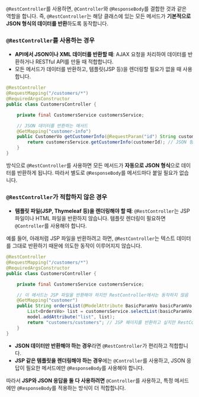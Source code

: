 

`@RestController`를 사용하면, `@Controller`와 `@ResponseBody`를 결합한 것과 같은 역할을 합니다. 즉, `@RestController`는 해당 클래스에 있는 모든 메서드가 **기본적으로 JSON 형식의 데이터를 반환**하도록 동작합니다.

### `@RestController`를 사용하는 경우

- **API에서 JSON이나 XML 데이터를 반환할 때**: AJAX 요청을 처리하여 데이터를 반환하거나 RESTful API를 만들 때 적합합니다.
- 모든 메서드가 데이터를 반환하고, 템플릿(JSP 등)을 렌더링할 필요가 없을 때 사용합니다.

```java
@RestController
@RequestMapping("/customers/*")
@RequiredArgsConstructor
public class CustomersController {

    private final CustomersService customersService;

    // JSON 데이터를 반환하는 메서드
    @GetMapping("customer-info")
    public CustomerVo getCustomerInfo(@RequestParam("id") String customerId) {
        return customersService.getCustomerInfo(customerId); // JSON 형식으로 반환
    }
}

```


방식으로 `@RestController`를 사용하면 모든 메서드가 **자동으로 JSON 형식**으로 데이터를 반환하게 됩니다. 따라서 별도로 `@ResponseBody`를 메서드마다 붙일 필요가 없습니다.

### `@RestController`가 적합하지 않은 경우

- **템플릿 파일(JSP, Thymeleaf 등)을 렌더링해야 할 때**: `@RestController`는 JSP 파일이나 HTML 파일을 반환하지 않습니다. 템플릿 렌더링이 필요하면 `@Controller`를 사용해야 합니다.

예를 들어, 아래처럼 JSP 파일을 반환하려고 하면, `@RestController`는 텍스트 데이터를 그대로 반환하기 때문에 의도한 동작이 이루어지지 않습니다.



```java
@RestController
@RequestMapping("/customers/*")
@RequiredArgsConstructor
public class CustomersController {

    private final CustomersService customersService;

    // 이 메서드는 JSP 파일을 반환해야 하지만 RestController에서는 동작하지 않음
    @GetMapping("customer")
    public String ordersList(@ModelAttribute BasicParamVo basicParamVo, Model model) {
        List<OrdersVo> list = customersService.selectList(basicParamVo);
        model.addAttribute("list", list);
        return "customers/customers"; // JSP 페이지를 반환하고 싶지만 RestController에서는 작동하지 않음
    }
}

```


- **JSON 데이터만 반환해야 하는 경우**라면 `@RestController`가 편리하고 적합합니다.
- **JSP 같은 템플릿을 렌더링해야 하는 경우**에는 `@Controller`를 사용하고, JSON 응답이 필요한 메서드에만 `@ResponseBody`를 사용해야 합니다.

따라서 **JSP와 JSON 응답을 둘 다 사용하려면** `@Controller`를 사용하고, 특정 메서드에만 `@ResponseBody`를 적용하는 방식이 더 적합합니다.